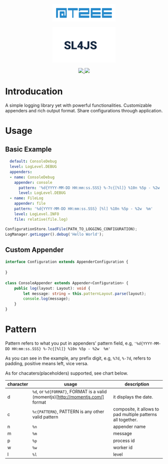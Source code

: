 <p align="center">
    <a href="http://t2ee.org">
        <img width="200" src="https://github.com/t2ee/sl4js/raw/master/docs/t2ee.png">
    </a>
</p>
<p align="center">
    <a href="http://sl4js.t2ee.org">
        <img width="200" src="https://github.com/t2ee/sl4js/raw/master/docs/sl4js.png">
    </a>
</p>

<p align="center">
    <a href="https://travis-ci.org/t2ee/sl4js">
        <img src="https://img.shields.io/travis/t2ee/sl4js/master.svg?style=flat-square">
    </a>
    <a href="https://coveralls.io/r/t2ee/sl4js?branch=master">
        <img src="https://img.shields.io/coveralls/t2ee/sl4js/master.svg?style=flat-square">
    </a>
</p>

# Introducation

A simple logging library yet with powerful functionalities. Customizable appenders and rich output format. Share configurations through application.

# Usage

## Basic Example

```yaml
  default: ConsoleDebug
  level: LogLevel.DEBUG
  appenders:
  - name: ConsoleDebug
    appender: console
      pattern: '%d{YYYY-MM-DD HH:mm:ss.SSS} %-7c{[%l]} %10n %5p - %2w  %m'
      level: LogLevel.DEBUG
  - name: FileLog
    appender: file
    pattern: '%d{YYYY-MM-DD HH:mm:ss.SSS} [%l] %10n %5p - %2w  %m'
    level: LogLevel.INFO
    file: relative(file.log)
```

```typescript
ConfigurationStore.loadFile(PATH_TO_LOGGING_CONFIGURATION);
LogManager.getLogger().debug('Hello World');
```

## Custom Appender

```typescript
interface Configuration extends AppenderConfiguration {

}

class ConsoleAppender extends Appender<Configuration> {
    public log(layout: Layout): void {
        let message: string = this.patternLayout.parse(layout);
        console.log(message);
    }
}
```

# Pattern

Pattern refers to what you put in appenders' pattern field, e.g, `'%d{YYYY-MM-DD HH:mm:ss.SSS} %-7c{[%l]} %10n %5p - %2w  %m'`

As you can see in the example, any prefix digit, e.g, `%7d`, `%-7d`, refers to padding, positive means left, vice versa.

As for chacaters(placeholders) supported, see chart below.

character |       usage        | description
----------|--------------------|-------------
d         | `%d`, or `%d{FORMAT}`, FORMAT is a valid (momentjs)[http://momentjs.com/] format | it displays the date.
c         | `%c{PATTERN}`, PATTERN is any other valid pattern | composite, it allows to pad multiple patterns all together.
n         | `%n`               | appender name
m         | `%m`               | message
p         | `%p`               | process id
w         | `%w`               | worker id
l         | `%l`               | level
